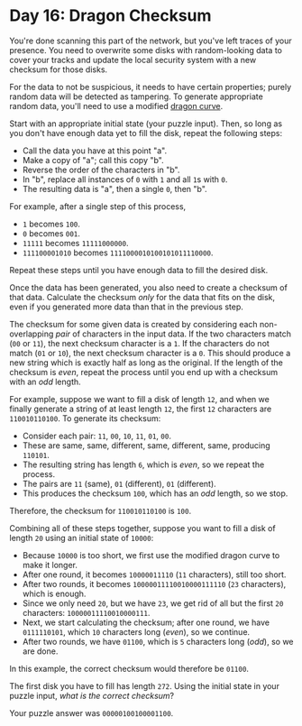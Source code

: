 # Day 16: Dragon Checksum

You're done scanning this part of the network, but you've left traces of
your presence. You need to <span
title="If I ever find one of my disks overwritten with a dragon curve, I'll know it was you.">
overwrite some disks</span> with random-looking data to cover your
tracks and update the local security system with a new checksum for
those disks.

For the data to not be suspicious, it needs to have certain properties;
purely random data will be detected as tampering. To generate
appropriate random data, you'll need to use a modified [dragon
curve](https://en.wikipedia.org/wiki/Dragon_curve).

Start with an appropriate initial state (your puzzle input). Then, so
long as you don't have enough data yet to fill the disk, repeat the
following steps:

-   Call the data you have at this point "a".
-   Make a copy of "a"; call this copy "b".
-   Reverse the order of the characters in "b".
-   In "b", replace all instances of `0` with `1` and all `1`s with `0`.
-   The resulting data is "a", then a single `0`, then "b".

For example, after a single step of this process,

-   `1` becomes `100`.
-   `0` becomes `001`.
-   `11111` becomes `11111000000`.
-   `111100001010` becomes `1111000010100101011110000`.

Repeat these steps until you have enough data to fill the desired disk.

Once the data has been generated, you also need to create a checksum of
that data. Calculate the checksum *only* for the data that fits on the
disk, even if you generated more data than that in the previous step.

The checksum for some given data is created by considering each
non-overlapping *pair* of characters in the input data. If the two
characters match (`00` or `11`), the next checksum character is a `1`.
If the characters do not match (`01` or `10`), the next checksum
character is a `0`. This should produce a new string which is exactly
half as long as the original. If the length of the checksum is *even*,
repeat the process until you end up with a checksum with an *odd*
length.

For example, suppose we want to fill a disk of length `12`, and when we
finally generate a string of at least length `12`, the first `12`
characters are `110010110100`. To generate its checksum:

-   Consider each pair: `11`, `00`, `10`, `11`, `01`, `00`.
-   These are same, same, different, same, different, same, producing
    `110101`.
-   The resulting string has length `6`, which is *even*, so we repeat
    the process.
-   The pairs are `11` (same), `01` (different), `01` (different).
-   This produces the checksum `100`, which has an *odd* length, so
    we stop.

Therefore, the checksum for `110010110100` is `100`.

Combining all of these steps together, suppose you want to fill a disk
of length `20` using an initial state of `10000`:

-   Because `10000` is too short, we first use the modified dragon curve
    to make it longer.
-   After one round, it becomes `10000011110` (`11` characters), still
    too short.
-   After two rounds, it becomes `10000011110010000111110` (`23`
    characters), which is enough.
-   Since we only need `20`, but we have `23`, we get rid of all but the
    first `20` characters: `10000011110010000111`.
-   Next, we start calculating the checksum; after one round, we have
    `0111110101`, which `10` characters long (*even*), so we continue.
-   After two rounds, we have `01100`, which is `5` characters long
    (*odd*), so we are done.

In this example, the correct checksum would therefore be `01100`.

The first disk you have to fill has length `272`. Using the initial
state in your puzzle input, *what is the correct checksum*?

Your puzzle answer was `00000100100001100`.
